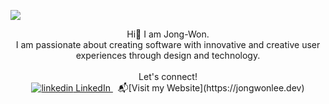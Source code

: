 ![](https://user-images.githubusercontent.com/36485235/164783020-d6880791-83fb-4be5-95ee-7f5303e0e2f0.gif)

<p align="center">
  Hi👋 I am Jong-Won.
  <br>
  I am passionate about creating software with innovative and creative user experiences through design and technology.
  <br>
  <br>
  Let's connect!
  <br>
  <a href="https://www.linkedin.com/in/jongwon254" rel="nofollow noreferrer">
    <img src="https://i.stack.imgur.com/gVE0j.png" alt="linkedin"> LinkedIn
  </a> &nbsp; 
  📬[Visit my Website](https://jongwonlee.dev)
</p>
  

